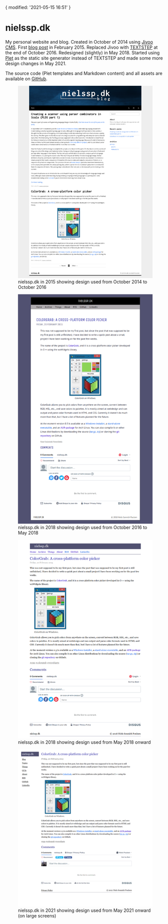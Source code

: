 {
  modified: '2021-05-15 16:51'
}
# nielssp.dk
My personal website and blog. Created in October of 2014 using [Jivoo CMS](/things/jivoo). First [blog post](/2015/02/colorgrab-a-crossplatform-color-picker) in February 2015. Replaced Jivoo with [TEXTSTEP](textstep.md) at the end of October 2016. Redesigned (slightly) in May 2018. Started using [Plet](plet.md) as the static site generator instead of TEXTSTEP and made some more design changes in May 2021.

The source code (Plet templates and Markdown content) and all assets are available on [GitHub](https://github.com/nielssp/nielssp.dk).

<figure>
<img src="../../images/nielssp.dk/2015.png" alt="2015"/>
<figcaption>nielssp.dk in 2015 showing design used from October 2014 to October 2016</figcaption>
</figure>

<figure>
<img src="../../images/nielssp.dk/2018.png" alt="2018"/>
<figcaption>nielssp.dk in 2018 showing design used from October 2016 to May 2018</figcaption>
</figure>

<figure>
<img src="../../images/nielssp.dk/2018redesign.png" alt="2018 redesign"/>
<figcaption>nielssp.dk in 2018 showing design used from May 2018 onward</figcaption>
</figure>

<figure>
<img src="../../images/nielssp.dk/2021.png" alt="2021"/>
<figcaption>nielssp.dk in 2021 showing design used from May 2021 onward (on large screens)</figcaption>
</figure>
